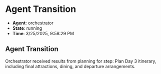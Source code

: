 # Agent Transition

- **Agent**: orchestrator
- **State**: running
- **Time**: 3/25/2025, 9:58:29 PM

## Agent Transition

Orchestrator received results from planning for step: Plan Day 3 itinerary, including final attractions, dining, and departure arrangements.

